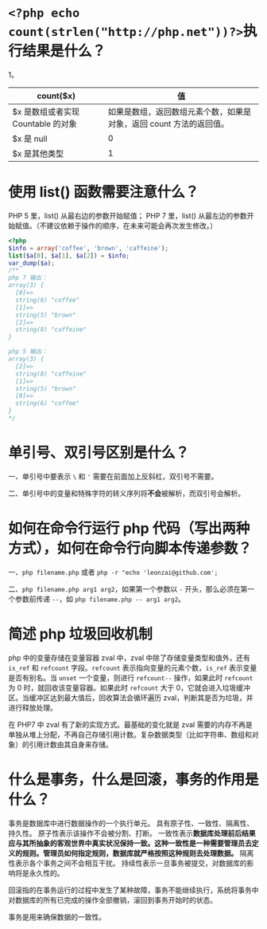 # `<?php echo count(strlen("http://php.net"))?>`执行结果是什么？

1。

| count($x)                          | 值                                                           |
| ---------------------------------- | ------------------------------------------------------------ |
| $x 是数组或者实现 Countable 的对象 | 如果是数组，返回数组元素个数，如果是对象，返回 count 方法的返回值。 |
| $x 是 null                         | 0                                                            |
| $x 是其他类型                      | 1                                                            |

# 使用 list() 函数需要注意什么？

PHP 5 里，list() 从最右边的参数开始赋值； PHP 7 里，list() 从最左边的参数开始赋值。（不建议依赖于操作的顺序，在未来可能会再次发生修改。）

```php
<?php
$info = array('coffee', 'brown', 'caffeine');
list($a[0], $a[1], $a[2]) = $info;
var_dump($a);
/**
php 7 输出：
array(3) {
  [0]=>
  string(6) "coffee"
  [1]=>
  string(5) "brown"
  [2]=>
  string(8) "caffeine"
}

php 5 输出：
array(3) {
  [2]=>
  string(8) "caffeine"
  [1]=>
  string(5) "brown"
  [0]=>
  string(6) "coffee"
}
*/
```

# 单引号、双引号区别是什么？

一、单引号中要表示 `\` 和 `'` 需要在前面加上反斜杠，双引号不需要。

二、单引号中的变量和特殊字符的转义序列将**不会**被解析，而双引号会解析。

# 如何在命令行运行 php 代码（写出两种方式），如何在命令行向脚本传递参数？

一、`php filename.php` 或者 `php -r "echo 'leonzai@github.com';`

二、`php filename.php arg1 arg2`，如果第一个参数以 `-` 开头，那么必须在第一个参数前传递 `--`，如 `php filename.php -- arg1 arg2`。

# 简述 php 垃圾回收机制

php 中的变量存储在变量容器 zval 中，zval 中除了存储变量类型和值外，还有 `is_ref` 和 `refcount` 字段。`refcount` 表示指向变量的元素个数，`is_ref` 表示变量是否有别名。当 `unset` 一个变量，则进行 `refcount--` 操作，如果此时 `refcount` 为 0 时，就回收该变量容器。如果此时 `refcount` 大于 0，它就会进入垃圾缓冲区。当缓冲区达到最大值后，回收算法会循环遍历 zval，判断其是否为垃圾，并进行释放处理。

在 PHP7 中 zval 有了新的实现方式。最基础的变化就是 zval 需要的内存不再是单独从堆上分配，不再自己存储引用计数。复杂数据类型（比如字符串、数组和对象）的引用计数由其自身来存储。

# 什么是事务，什么是回滚，事务的作用是什么？

事务是数据库中进行数据操作的一个执行单元。
具有原子性、一致性、隔离性、持久性。
原子性表示该操作不会被分割、打断。
一致性表示**数据库处理前后结果应与其所抽象的客观世界中真实状况保持一致。这种一致性是一种需要管理员去定义的规则。管理员如何指定规则，数据库就严格按照这种规则去处理数据。**
隔离性表示各个事务之间不会相互干扰。
持续性表示一旦事务被提交，对数据库的影响将是永久性的。

回滚指的在事务运行的过程中发生了某种故障，事务不能继续执行，系统将事务中对数据库的所有已完成的操作全部撤销，滚回到事务开始时的状态。

事务是用来确保数据的一致性。